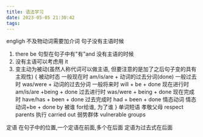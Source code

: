 ```yaml
---
title: 语法学习
date: 2023-05-05 21:30:42
tags:  
---
```

engligh
不及物动词需要加介词
句子没有主语时候
1. there be 句型在句子中有"有"and 没有主语的时候
2. 没有主语可以考虑用 it
3. 变主动为被动(虽然人称代词可以做主语, 但要注意的是加了之后句子变的具有主观性)
{
	被动时态
	一般现在时 am/is/are + 动词的过去分词(done)
	一般过去时 was/were + 动词的过去分词
	一般将来时 will + be + done 
	现在进行时 am/is/are +being + done
	过去进行时 was/were + being + done
	现在完成时 have/has + been + done 
	过去完成时 had + been + done 
	情态动词    情态动词+be + done
	by 被谁
	for给谁, 为了谁
}
单词短语
孝敬父母  	respect parents
执行  carried out
弱势群体 vulnerable groups

定语
在句子中的位置,一个定语在前面,多个在后面
定语为过去式在后面

